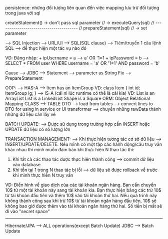 persistence: những đối tượng liên quan đến việc mapping lưu trữ đối tượng trong java với sql

createStatement() -> don't pass sql parameter // -> executeQuery(sql) // --------------------------------------- // prepareStatement(sql) // -> set parameter

--> SQL Injection --> URL/UI --> SQL(SQL clause) --> Tiêm/truyền 1 câu lệnh SQL --> để thực hiện một tác vụ nào đó

VD: Đăng nhập: + ipUsername = a --> a' OR '1=1 + ipPassword = b --> SELECT * FROM user WHERE username = 'a' OR '1=1' AND password = 'b'

Cause --> JDBC --> Statement --> parameter as String Fix --> PrepareStatement

OOP: --> HAS-A --> Item has an ItemGroup VD: class Item { int id; ItemGroup ig; } --> IS-A (cái ni lúc runtime có thể là cái kia) VD: List is an ArrayList List is a LinkedList Shape is a Square
ORM: Object Relational Mapping CLASS --> TABLE DTO --> load from tables --> convert lines to DTO for using in service or UI transformer --> chuyển những rawData thành những dữ liệu cần lấy về

BATCH UPDATE: --> Được sử dụng trong trường hợp cần INSERT hoặc UPDATE dữ liệu có số lượng lớn

TRANSACTION MANAGEMENT: --> Khi thực hiện tương tác cơ sở dữ liệu --> INSERT/UPDATE/DELETE. Nếu mình có một tập các hành động/câu truy vấn khác nhau thì mình muốn đảm bảo khi thực hiện N thao tác thì:
1. Khi tất cả các thao tác được thực hiên thành công --> commit dữ liệu vào database
2. Khi tồn tại 1 trong N thao tác bị lỗi --> dữ liệu sẽ được rollback về trước khi mình thực hiên N truy vấn

VD: Điển hình về giao dịch của các tài khoản ngân hàng. Bạn cần chuyển 10$ từ một tài
khoản này sang tài khoản kia. Bạn thực hiện bằng các trừ 10$ từ tài khoản đầu tiên và 
thêm 10$ vào tài khoản thứ hai. Nếu quá trình này không thành công sau khi trừ 10$
từ tài khoản ngân hàng đầu tiên, 10$ sẽ không bao giờ được thêm vào tài khoản ngân
hàng thứ hai. Số tiền bị mất sẽ đi vào "secret space" 
-- --------------------------
Hibernate/JPA --> ALL operations(except Batch Update)
JDBC --> Batch Update








